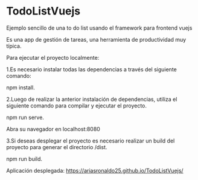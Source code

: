# TodoListVuejs
Ejemplo sencillo de una to do list usando el framework para frontend vuejs

Es una app de gestión de tareas, una herramienta de productividad muy típica.

Para ejecutar el proyecto localmente:

1.Es necesario instalar todas las dependencias a través del siguiente comando:

npm install.

2.Luego de realizar la anterior instalación de dependencias, utiliza el siguiente comando para compilar y ejecutar el proyecto.

npm run serve.

Abra su navegador en localhost:8080

3.Si deseas desplegar el proyecto es necesario realizar un build del proyecto para generar el directorio /dist.

npm run build.

Aplicación desplegada: https://ariasronaldo25.github.io/TodoListVuejs/

